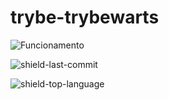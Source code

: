 # trybe-trybewarts

![Funcionamento](https://user-images.githubusercontent.com/35074501/172954381-b2157961-3660-4c07-8c15-793563c502de.gif)

![shield-last-commit](https://img.shields.io/github/last-commit/rafamirandaa/trybe-trybewarts?style=for-the-badge)

![shield-top-language](https://img.shields.io/github/languages/top/rafamirandaa/trybe-trybewarts?style=for-the-badge)

